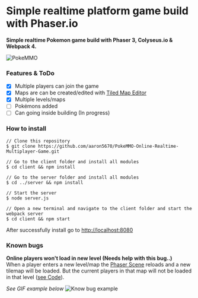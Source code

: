 # Simple realtime platform game build with Phaser.io
**Simple realtime Pokemon game build with Phaser 3, Colyseus.io & Webpack 4.**

![PokeMMO](https://github.com/aaron5670/PokeMMO-Online-Realtime-Multiplayer-Game/blob/master/docs/images/PokeMMO.gif?raw=true)

### Features & ToDo
- [x] Multiple players can join the game
- [x] Maps are can be created/edited with [Tiled Map Editor](https://www.mapeditor.org/)
- [x] Multiple levels/maps
- [ ] Pokémons added
- [ ] Can going inside building (In progress)

### How to install
```
// Clone this repository
$ git clone https://github.com/aaron5670/PokeMMO-Online-Realtime-Multiplayer-Game.git

// Go to the client folder and install all modules
$ cd client && npm install

// Go to the server folder and install all modules
$ cd ../server && npm install

// Start the server
$ node server.js

// Open a new terminal and navigate to the client folder and start the webpack server
$ cd client && npm start
```
After successfully install go to [http://localhost:8080](http://localhost:8080/)

### Known bugs
**Online players won't load in new level (Needs help with this bug..)**\
When a player enters a new level/map the [Phaser Scene](https://photonstorm.github.io/phaser3-docs/Phaser.Scene.html) reloads and a new tilemap will be loaded.
But the current players in that map will not be loaded in that level ([see Code](https://github.com/aaron5670/PokeMMO-Online-Realtime-Multiplayer-Game/blob/master/client/src/Scene2.js#L93)).

*See GIF example below*
![Know bug example](https://github.com/aaron5670/PokeMMO-Online-Realtime-Multiplayer-Game/blob/master/docs/images/PokeMMO-know-bug.gif?raw=true)
